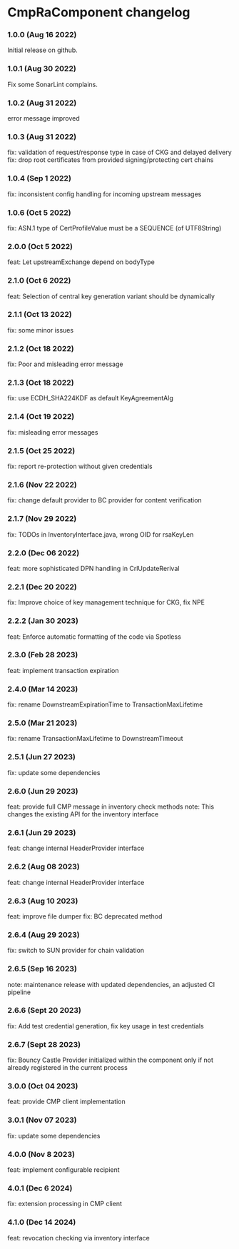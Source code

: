 # CmpRaComponent changelog

### 1.0.0 (Aug 16 2022)

Initial release on github.

### 1.0.1 (Aug 30 2022)

Fix some SonarLint complains.

### 1.0.2 (Aug 31 2022)

error message improved

### 1.0.3 (Aug 31 2022)

fix: validation of request/response type in case of CKG and delayed delivery
fix: drop root certificates from provided signing/protecting cert chains

### 1.0.4 (Sep 1 2022)

fix: inconsistent config handling for incoming upstream messages

### 1.0.6 (Oct 5 2022)

fix: ASN.1 type of CertProfileValue must be a SEQUENCE (of UTF8String)

### 2.0.0 (Oct 5 2022)

feat:  Let upstreamExchange depend on bodyType

### 2.1.0 (Oct 6 2022)

feat: Selection of central key generation variant should be dynamically

### 2.1.1 (Oct 13 2022)

fix: some minor issues

### 2.1.2 (Oct 18 2022)

fix: Poor and misleading error message

### 2.1.3 (Oct 18 2022)

fix: use ECDH_SHA224KDF as default KeyAgreementAlg

### 2.1.4 (Oct 19 2022)

fix: misleading error messages

### 2.1.5 (Oct 25 2022)

fix: report re-protection without given credentials

### 2.1.6 (Nov 22 2022)

fix: change default provider to BC provider for content verification

### 2.1.7 (Nov 29 2022)

fix: TODOs in InventoryInterface.java, wrong OID for rsaKeyLen

### 2.2.0 (Dec 06 2022)
feat: more sophisticated DPN handling in CrlUpdateRerival

### 2.2.1 (Dec 20 2022)

fix: Improve choice of key management technique for CKG, fix NPE

### 2.2.2 (Jan 30 2023)

feat: Enforce automatic formatting of the code via Spotless

### 2.3.0 (Feb 28 2023)
feat: implement transaction expiration

### 2.4.0 (Mar 14 2023)
fix: rename DownstreamExpirationTime to TransactionMaxLifetime

### 2.5.0 (Mar 21 2023)
fix: rename TransactionMaxLifetime to DownstreamTimeout

### 2.5.1 (Jun 27 2023)
fix: update some dependencies

### 2.6.0 (Jun 29 2023)
feat: provide full CMP message ín inventory check methods
note: This changes the existing API for the inventory interface

### 2.6.1 (Jun 29 2023)
feat: change internal HeaderProvider interface

### 2.6.2 (Aug 08 2023)
feat: change internal HeaderProvider interface

### 2.6.3 (Aug 10 2023)
feat: improve file dumper
fix: BC deprecated method

### 2.6.4 (Aug 29 2023)
fix: switch to SUN provider for chain validation

### 2.6.5 (Sep 16 2023)
note: maintenance release with updated dependencies, an adjusted CI pipeline

### 2.6.6 (Sept 20 2023)

fix: Add test credential generation, fix key usage in test credentials

### 2.6.7 (Sept 28 2023)

fix: Bouncy Castle Provider initialized within the component only if not already registered in the current process

### 3.0.0 (Oct 04 2023)

feat: provide CMP client implementation

### 3.0.1 (Nov 07 2023)

fix: update some dependencies

### 4.0.0 (Nov 8 2023)

feat: implement configurable recipient

### 4.0.1 (Dec 6 2024)

fix: extension processing in CMP client

### 4.1.0 (Dec 14 2024)

feat: revocation checking via inventory interface
